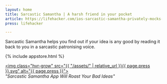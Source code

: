 ```yaml
---
layout: home
title: Sarcastic Samantha | A harsh friend in your pocket
article: https://lifehacker.com/ios-sarcastic-samantha-privately-mocks-things-with-you-1818822777
press: lifehacker

---
```

Sarcastic Samantha helps you find out if your idea is any good by reading it back to you in a sarcastic patronising voice.

<p class="app-store">{% include appstore.html %}</p>


<a class="logo" href="{{ page.article }}"><img class="hvr-grow" src="{{ "/assets/" | relative_url }}{{ page.press }}.svg" alt="{{ page.press }}"></a><br>
*"Sarcastic Samantha App Will Roast Your Bad Ideas"*
